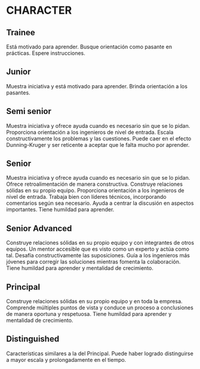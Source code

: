 # CHARACTER

## Trainee

Está motivado para aprender. Busque orientación como pasante en prácticas. Espere instrucciones.

## Junior

Muestra iniciativa y está motivado para aprender. Brinda orientación a los pasantes.

## Semi senior

Muestra iniciativa y ofrece ayuda cuando es necesario sin que se lo pidan. Proporciona orientación a los ingenieros de nivel de entrada. Escala constructivamente los problemas y las cuestiones. Puede caer en el efecto Dunning-Kruger y ser reticente a aceptar que le falta mucho por aprender.

## Senior

Muestra iniciativa y ofrece ayuda cuando es necesario sin que se lo pidan. Ofrece retroalimentación de manera constructiva. Construye relaciones sólidas en su propio equipo. Proporciona orientación a los ingenieros de nivel de entrada. Trabaja bien con líderes técnicos, incorporando comentarios según sea necesario. Ayuda a centrar la discusión en aspectos importantes. Tiene humildad para aprender.

## Senior Advanced

Construye relaciones sólidas en su propio equipo y con integrantes de otros equipos. Un mentor accesible que es visto como un experto y actúa como tal. Desafía constructivamente las suposiciones. Guía a los ingenieros más jóvenes para corregir las soluciones mientras fomenta la colaboración. Tiene humildad para aprender y mentalidad de crecimiento.	

## Principal

Construye relaciones sólidas en su propio equipo y en toda la empresa. Comprende múltiples puntos de vista y conduce un proceso a conclusiones de manera oportuna y respetuosa. Tiene humildad para aprender y mentalidad de crecimiento.	

## Distinguished

Características similares a la del Principal. Puede haber logrado distinguirse a mayor escala y prolongadamente en el tiempo.
